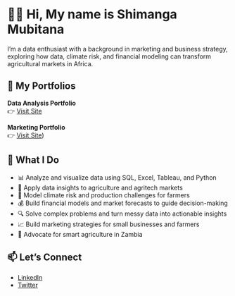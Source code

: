 # 👋🏽 Hi, My name is Shimanga Mubitana

I’m a data enthusiast with a background in marketing and business strategy, exploring how data, climate risk, and financial modeling can transform agricultural markets in Africa.


## 📁 My Portfolios

**Data Analysis Portfolio**  
👉 [Visit Site](https://your-data-portfolio-site-link)

**Marketing Portfolio**  
👉 [Visit Site](https://shimanga.github.io/Marketing-Portfolio))

## 💼 What I Do

- 📊 Analyze and visualize data using SQL, Excel, Tableau, and Python  
- 🌱 Apply data insights to agriculture and agritech markets  
- 🌾 Model climate risk and production challenges for farmers  
- 💰 Build financial models and market forecasts to guide decision-making  
- 🔍 Solve complex problems and turn messy data into actionable insights
- 📈 Build marketing strategies for small businesses and farmers
- 🌱 Advocate for smart agriculture in Zambia

## 📫 Let’s Connect

- [LinkedIn](https://www.linkedin.com/in/shimanga-mubitana/)
- [Twitter](https://twitter.com/shimangam)
